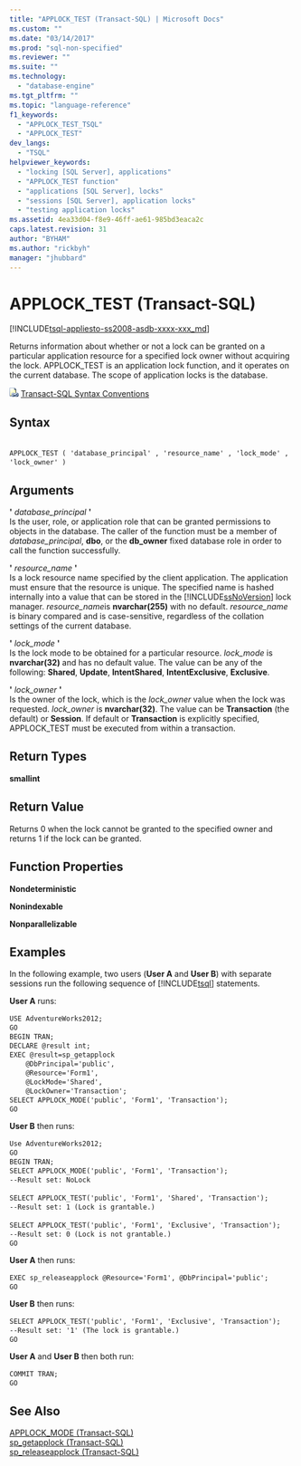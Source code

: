 ```yaml
---
title: "APPLOCK_TEST (Transact-SQL) | Microsoft Docs"
ms.custom: ""
ms.date: "03/14/2017"
ms.prod: "sql-non-specified"
ms.reviewer: ""
ms.suite: ""
ms.technology: 
  - "database-engine"
ms.tgt_pltfrm: ""
ms.topic: "language-reference"
f1_keywords: 
  - "APPLOCK_TEST_TSQL"
  - "APPLOCK_TEST"
dev_langs: 
  - "TSQL"
helpviewer_keywords: 
  - "locking [SQL Server], applications"
  - "APPLOCK_TEST function"
  - "applications [SQL Server], locks"
  - "sessions [SQL Server], application locks"
  - "testing application locks"
ms.assetid: 4ea33d04-f8e9-46ff-ae61-985bd3eaca2c
caps.latest.revision: 31
author: "BYHAM"
ms.author: "rickbyh"
manager: "jhubbard"
---
```

# APPLOCK_TEST (Transact-SQL)
[!INCLUDE[tsql-appliesto-ss2008-asdb-xxxx-xxx_md](../../includes/tsql-appliesto-ss2008-asdb-xxxx-xxx-md.md)]

  Returns information about whether or not a lock can be granted on a particular application resource for a specified lock owner without acquiring the lock. APPLOCK_TEST is an application lock function, and it operates on the current database. The scope of application locks is the database.  
  
 ![Topic link icon](../../database-engine/configure-windows/media/topic-link.gif "Topic link icon") [Transact-SQL Syntax Conventions](../../t-sql/language-elements/transact-sql-syntax-conventions-transact-sql.md)  
  
## Syntax  
  
```  
  
APPLOCK_TEST ( 'database_principal' , 'resource_name' , 'lock_mode' , 'lock_owner' )  
```  
  
## Arguments  
 **'** *database_principal* **'**  
 Is the user, role, or application role that can be granted permissions to objects in the database. The caller of the function must be a member of *database_principal*, **dbo**, or the **db_owner** fixed database role in order to call the function successfully.  
  
 **'** *resource_name* **'**  
 Is a lock resource name specified by the client application. The application must ensure that the resource is unique. The specified name is hashed internally into a value that can be stored in the [!INCLUDE[ssNoVersion](../../includes/ssnoversion-md.md)] lock manager. *resource_name*is **nvarchar(255)** with no default. *resource_name* is binary compared and is case-sensitive, regardless of the collation settings of the current database.  
  
 **'** *lock_mode* **'**  
 Is the lock mode to be obtained for a particular resource. *lock_mode* is **nvarchar(32)** and has no default value. The value can be any of the following: **Shared**, **Update**, **IntentShared**, **IntentExclusive**, **Exclusive**.  
  
 **'** *lock_owner* **'**  
 Is the owner of the lock, which is the *lock_owner* value when the lock was requested. *lock_owner* is **nvarchar(32)**. The value can be **Transaction** (the default) or **Session**. If default or **Transaction** is explicitly specified, APPLOCK_TEST must be executed from within a transaction.  
  
## Return Types  
 **smallint**  
  
## Return Value  
 Returns 0 when the lock cannot be granted to the specified owner and returns 1 if the lock can be granted.  
  
## Function Properties  
 **Nondeterministic**  
  
 **Nonindexable**  
  
 **Nonparallelizable**  
  
## Examples  
 In the following example, two users (**User A** and **User B**) with separate sessions run the following sequence of [!INCLUDE[tsql](../../includes/tsql-md.md)] statements.  
  
 **User A** runs:  
  
```  
USE AdventureWorks2012;  
GO  
BEGIN TRAN;  
DECLARE @result int;  
EXEC @result=sp_getapplock  
    @DbPrincipal='public',  
    @Resource='Form1',  
    @LockMode='Shared',  
    @LockOwner='Transaction';  
SELECT APPLOCK_MODE('public', 'Form1', 'Transaction');  
GO  
```  
  
 **User B** then runs:  
  
```  
Use AdventureWorks2012;  
GO  
BEGIN TRAN;  
SELECT APPLOCK_MODE('public', 'Form1', 'Transaction');  
--Result set: NoLock  
  
SELECT APPLOCK_TEST('public', 'Form1', 'Shared', 'Transaction');  
--Result set: 1 (Lock is grantable.)  
  
SELECT APPLOCK_TEST('public', 'Form1', 'Exclusive', 'Transaction');  
--Result set: 0 (Lock is not grantable.)  
GO  
```  
  
 **User A** then runs:  
  
```  
EXEC sp_releaseapplock @Resource='Form1', @DbPrincipal='public';  
GO  
```  
  
 **User B** then runs:  
  
```  
SELECT APPLOCK_TEST('public', 'Form1', 'Exclusive', 'Transaction');  
--Result set: '1' (The lock is grantable.)  
GO  
```  
  
 **User A** and **User B** then both run:  
  
```  
COMMIT TRAN;  
GO  
```  
  
## See Also  
 [APPLOCK_MODE &#40;Transact-SQL&#41;](../../t-sql/functions/applock-mode-transact-sql.md)   
 [sp_getapplock &#40;Transact-SQL&#41;](../../relational-databases/system-stored-procedures/sp-getapplock-transact-sql.md)   
 [sp_releaseapplock &#40;Transact-SQL&#41;](../../relational-databases/system-stored-procedures/sp-releaseapplock-transact-sql.md)  
  
  